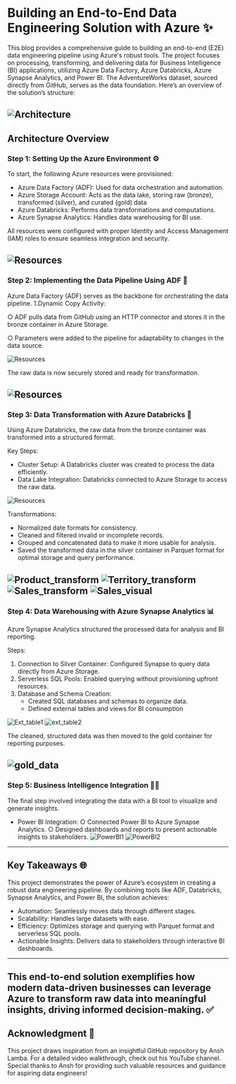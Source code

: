 # Building an End-to-End Data Engineering Solution with Azure ✨

This blog provides a comprehensive guide to building an end-to-end (E2E) data engineering pipeline using Azure's robust tools. The project focuses on processing, transforming, and delivering data for Business Intelligence (BI) applications, utilizing Azure Data Factory, Azure Databricks, Azure Synapse Analytics, and Power BI. The AdventureWorks dataset, sourced directly from GitHub, serves as the data foundation. Here’s an overview of the solution’s structure:

![Architecture](https://github.com/user-attachments/assets/50663f90-b648-4f21-b953-e6d3f9b746fc)
---
## Architecture Overview
### Step 1: Setting Up the Azure Environment ⚙️
To start, the following Azure resources were provisioned:

- Azure Data Factory (ADF): Used for data orchestration and automation.
- Azure Storage Account: Acts as the data lake, storing raw (bronze), transformed (silver), and curated (gold) data
- Azure Databricks: Performs data transformations and computations.
- Azure Synapse Analytics: Handles data warehousing for BI use.

All resources were configured with proper Identity and Access Management (IAM) roles to ensure seamless integration and security.

![Resources](https://github.com/user-attachments/assets/f9896738-0b4a-4375-9901-285a1d340c6b)
---
### Step 2: Implementing the Data Pipeline Using ADF 🚀
Azure Data Factory (ADF) serves as the backbone for orchestrating the data pipeline.
1.Dynamic Copy Activity:

○ ADF pulls data from GitHub using an HTTP connector and stores it in the bronze container in Azure Storage.


○ Parameters were added to the pipeline for adaptability to changes in the data source.

![Resources](https://github.com/user-attachments/assets/52999c41-2518-4720-b154-54cfb769d57f)

The raw data is now securely stored and ready for transformation.

![Resources](https://github.com/user-attachments/assets/715a4ff2-302d-46db-85ab-702d43a093bc)
---
### Step 3: Data Transformation with Azure Databricks 🔄
Using Azure Databricks, the raw data from the bronze container was transformed into a structured format.

Key Steps:
* Cluster Setup: A Databricks cluster was created to process the data efficiently.
* Data Lake Integration: Databricks connected to Azure Storage to access the raw data.
  
![Resources](https://github.com/user-attachments/assets/4e9e4e37-fd9e-44ad-a9dd-8dc62d6ac1f8)

Transformations:

* Normalized date formats for consistency.
* Cleaned and filtered invalid or incomplete records.
* Grouped and concatenated data to make it more usable for analysis.
* Saved the transformed data in the silver container in Parquet format for optimal storage and query performance.
  
![Product_transform](https://github.com/user-attachments/assets/c9db054c-c954-40d8-9ce7-6ea3ee9e23f9)
![Territory_transform](https://github.com/user-attachments/assets/4e8d0784-a9cd-4786-93ea-76e6c6d37a67)
![Sales_transform](https://github.com/user-attachments/assets/5bf2622d-6fce-441b-85fd-9bf56db1e93e)
![Sales_visual](https://github.com/user-attachments/assets/cc8af081-a2a0-48f8-a9b6-0ce6c99f6c0d)
---
### Step 4: Data Warehousing with Azure Synapse Analytics 📊
Azure Synapse Analytics structured the processed data for analysis and BI reporting.

Steps:
1. Connection to Silver Container: Configured Synapse to query data directly from Azure Storage.
2. Serverless SQL Pools: Enabled querying without provisioning upfront resources.
3. Database and Schema Creation:
    * Created SQL databases and schemas to organize data.
    * Defined external tables and views for BI consumption
      
  ![Ext_table1](https://github.com/user-attachments/assets/87913463-bc98-446b-927f-d130d6ed03eb)
  ![ext_table2](https://github.com/user-attachments/assets/9a768f53-72cc-49b4-b37c-7362de428a3a)

The cleaned, structured data was then moved to the gold container for reporting purposes.

![gold_data](https://github.com/user-attachments/assets/9b50e616-2450-406d-bfbd-6c1912252312)
---
### Step 5: Business Intelligence Integration 🕵️‍♂️
The final step involved integrating the data with a BI tool to visualize and generate insights.

* Power BI Integration:
  ○ Connected Power BI to Azure Synapse Analytics.
  ○ Designed dashboards and reports to present actionable insights to stakeholders.
  ![PowerBI1](https://github.com/user-attachments/assets/b1551eff-3680-4602-8874-86cbea18aa1d)
  ![PowerBI2](https://github.com/user-attachments/assets/ef3370d9-e7dd-463a-a38f-70a357c67e85)
  
---
## Key Takeaways 🌐
This project demonstrates the power of Azure’s ecosystem in creating a robust data engineering pipeline. By combining tools like ADF, Databricks, Synapse Analytics, and Power BI, the solution achieves:
* Automation: Seamlessly moves data through different stages.
* Scalability: Handles large datasets with ease.
* Efficiency: Optimizes storage and querying with Parquet format and serverless SQL pools.
* Actionable Insights: Delivers data to stakeholders through interactive BI dashboards.
---
This end-to-end solution exemplifies how modern data-driven businesses can leverage Azure to transform raw data into meaningful insights, driving informed decision-making. ✅
---
## Acknowledgment 🎉
This project draws inspiration from an insightful GitHub repository by Ansh Lamba. For a detailed video walkthrough, check out his YouTube channel. Special thanks to Ansh for providing such valuable resources and guidance for aspiring data engineers!
    












